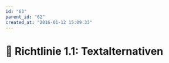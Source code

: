 ```yaml
---
id: "63"
parent_id: "62"
created_at: "2016-01-12 15:09:33"
---
```


# 📜 Richtlinie 1.1: Textalternativen